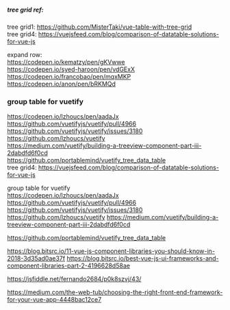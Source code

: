 ##### tree grid ref: 

tree grid1: https://github.com/MisterTaki/vue-table-with-tree-grid  
tree grid4: https://vuejsfeed.com/blog/comparison-of-datatable-solutions-for-vue-js  

expand row:  
https://codepen.io/kematzy/pen/gKVwwe  
https://codepen.io/syed-haroon/pen/vdGExX  
https://codepen.io/francobao/pen/mqxMKP  
https://codepen.io/anon/pen/bRKMQd

### group table for vuetify   
https://codepen.io/lzhoucs/pen/aadaJx  
https://github.com/vuetifyjs/vuetify/pull/4966  
https://github.com/vuetifyjs/vuetify/issues/3180  
https://github.com/lzhoucs/vuetify  
https://medium.com/vuetify/building-a-treeview-component-part-iii-2dabdfd6f0cd  
https://github.com/portablemind/vuetify_tree_data_table  
tree grid4: https://vuejsfeed.com/blog/comparison-of-datatable-solutions-for-vue-js

group table for vuetify  
https://codepen.io/lzhoucs/pen/aadaJx
https://github.com/vuetifyjs/vuetify/pull/4966
https://github.com/vuetifyjs/vuetify/issues/3180
https://github.com/lzhoucs/vuetify
https://medium.com/vuetify/building-a-treeview-component-part-iii-2dabdfd6f0cd

https://github.com/portablemind/vuetify_tree_data_table 

https://blog.bitsrc.io/11-vue-js-component-libraries-you-should-know-in-2018-3d35ad0ae37f 
https://blog.bitsrc.io/best-vue-js-ui-frameworks-and-component-libraries-part-2-4196628d58ae 


https://jsfiddle.net/fernando2684/p0k8szvj/43/  


https://medium.com/the-web-tub/choosing-the-right-front-end-framework-for-your-vue-app-4448bac12ce7  

